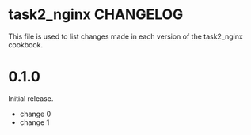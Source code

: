 # task2_nginx CHANGELOG

This file is used to list changes made in each version of the task2_nginx cookbook.

# 0.1.0

Initial release.

- change 0
- change 1

